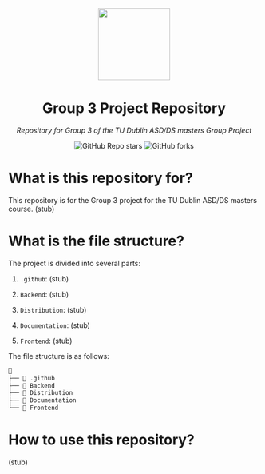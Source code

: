 <div align="center">

<img src="https://github.com/user-attachments/assets/c147b766-d1bd-4cf7-b4e9-fa49705c89b1" align="center" width="144px" height="144px"/>

# Group 3 Project Repository

_Repository for Group 3 of the TU Dublin ASD/DS masters Group Project_

</div>

<div align="center">

![GitHub Repo stars](https://img.shields.io/github/stars/2024-CMPU9010-GROUP-3/PROJECT?style=for-the-badge)
![GitHub forks](https://img.shields.io/github/forks/2024-CMPU9010-GROUP-3/PROJECT?style=for-the-badge)

</div>

# What is this repository for?

This repository is for the Group 3 project for the TU Dublin ASD/DS masters course. (stub)

# What is the file structure?

The project is divided into several parts:

1. `.github`: (stub)

2. `Backend`: (stub)

3. `Distribution`: (stub)

4. `Documentation`: (stub)

5. `Frontend`: (stub)

The file structure is as follows:

```sh
📁
├── 📁 .github
├── 📁 Backend
├── 📁 Distribution
├── 📁 Documentation
└── 📁 Frontend
```

# How to use this repository?

(stub)
